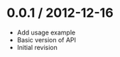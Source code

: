 
0.0.1 / 2012-12-16
==================

  * Add usage example
  * Basic version of API
  * Initial revision
